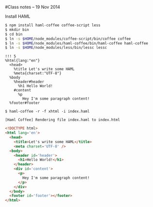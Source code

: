 #Class notes &ndash; 19 Nov 2014

Install HAML

```bash
$ npm install haml-coffee coffee-script less
$ mkdir bin
$ cd bin
$ ln -s $HOME/node_modules/coffee-script/bin/coffee coffee
$ ln -s $HOME/node_modules/haml-coffee/bin/haml-coffee haml-coffee
$ ln -s $HOME/node_modules/less/bin/lessc lessc
```


```haml
!!! 5
%html{lang:"en"}
  <head>
    %title Let's write some HAML
    %meta{charset:"UTF-8"}
  %body
    %header#header
      %h1 Hello World!
    #content
      %p
        Hey I'm some paragraph content!
  %footer#footer
```

`$ haml-coffee -r -f xhtml -i index.haml`

`[Haml Coffee] Rendering file index.haml to index.html`

```HTML
<!DOCTYPE html>
<html lang='en'>
  <head>
    <title>Let's write some HAML</title>
    <meta charset='UTF-8' />
  <body>
    <header id='header'>
      <h1>Hello World!</h1>
    </header>
    <div id='content'>
      <p>
        Hey I'm some paragraph content!
      </p>
    </div>
  </body>
  <footer id='footer'></footer>
</html> 
```









